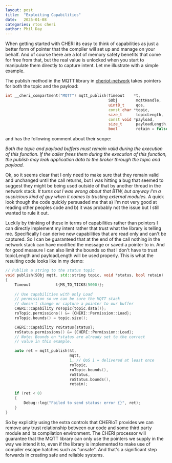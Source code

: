 ```yaml
---
layout: post
title:  "Exploiting Capabilities" 
date:   2025-01-08
categories: rtos cheri
author: Phil Day
---
```

When getting started with CHERI its easy to think of capabilities as just a better form of pointer that the compiler will set up and manage on your behalf.
And of course there are a lot of memory safety benefits that come for free from that, but the real value is unlocked when you start to manipulate them directly to capture intent.
Let me illustrate with a simple example.

The publish method in the MQTT library in [cheriot-network](https://github.com/CHERIoT-Platform/network-stack.git) takes pointers for both the topic and the payload:

```c++
int __cheri_compartment("MQTT") mqtt_publish(Timeout    *t,
                                             SObj        mqttHandle,
                                             uint8_t     qos,
                                             const char *topic,
                                             size_t      topicLength,
                                             const void *payload,
                                             size_t      payloadLength,
                                             bool        retain = false);
```

and has the following comment about their scope:

_Both the topic and payload buffers must remain valid during the execution of this function._
_If the caller frees them during the execution of this function, the publish may leak application data to the broker through the topic and payload._

Ok, so it seems clear that I only need to make sure that they remain valid and unchanged until the call returns, but I was hitting a bug that seemed to suggest they might be being used outside of that by another thread in the network stack.
_It turns out I was wrong about that BTW, but anyway I'm a suspicious kind of guy when it comes to trusting external modules._
A quick look though the code quickly persuaded me that a) I'm not very good at reading other peoples code and b) it was probably not the issue but I still wanted to rule it out.

Luckily by thinking of these in terms of capabilities rather than pointers I can directly implement my intent rather that trust what the library is telling me.
Specifically I can derive new capabilities that are read only and can't be captured.
So I can be guaranteed that at the end of the call nothing in the network stack can have modified the message or saved a pointer to in.
And for good measure I can also limit the bounds so that I don't have to trust topicLength and payloadLength will be used properly.
This is what the resulting code looks like in my demo:

```c++
// Publish a string to the status topic
void publish(SObj mqtt, std::string topic, void *status, bool retain)
{
	Timeout           t{MS_TO_TICKS(5000)};
	
	// Use capabilities with only Load
	// permission so we can be sure the MQTT stack
	// doesn't change or capture a pointer to our buffer
	CHERI::Capability roTopic{topic.data()};
	roTopic.permissions() &= {CHERI::Permission::Load};
	roTopic.bounds() = topic.size();

	CHERI::Capability roStatus{status};
	roStatus.permissions() &= {CHERI::Permission::Load};
    // Note: Bounds on *status are already set to the correct
    // value in this example.

	auto ret = mqtt_publish(&t,
	                        mqtt,
	                        1, // QoS 1 = delivered at least once
	                        roTopic,
	                        roTopic.bounds(),
	                        roStatus,
	                        roStatus.bounds(),
	                        retain);

	if (ret < 0)
	{
		Debug::log("Failed to send status: error {}", ret);
	}
}

```

So by explicitly using the extra controls that CHERIoT provides we can remove any trust relationship between our code and some third party module and its compilation environment.
The CHERI processor will guarantee that the MQTT library can only use the pointers we supply in the way we intend it to, even if the library is implemented to make use of compiler escape hatches such as "unsafe".
And that's a significant step forwards in creating safe and reliable systems.
